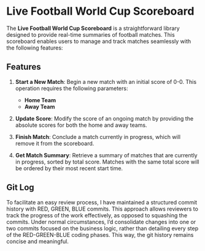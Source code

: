 # Live Football World Cup Scoreboard

The **Live Football World Cup Scoreboard** is a straightforward library designed to provide real-time summaries of football matches. This scoreboard enables users to manage and track matches seamlessly with the following features:

## Features

1. **Start a New Match**: Begin a new match with an initial score of 0-0. This operation requires the following parameters:
   - **Home Team**
   - **Away Team**

2. **Update Score**: Modify the score of an ongoing match by providing the absolute scores for both the home and away teams.

3. **Finish Match**: Conclude a match currently in progress, which will remove it from the scoreboard.

4. **Get Match Summary**: Retrieve a summary of matches that are currently in progress, sorted by total score. Matches with the same total score will be ordered by their most recent start time.

## Git Log

To facilitate an easy review process, I have maintained a structured commit history with RED, GREEN, BLUE commits. This approach allows reviewers to track the progress of the work effectively, as opposed to squashing the commits.
Under normal circumstances, I’d consolidate changes into one or two commits focused on the business logic, rather than detailing every step of the RED-GREEN-BLUE coding phases. This way, the git history remains concise and meaningful.
